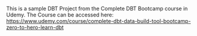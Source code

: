 This is a sample DBT Project from the Complete DBT Bootcamp course in Udemy. The Course can be accessed here: https://www.udemy.com/course/complete-dbt-data-build-tool-bootcamp-zero-to-hero-learn-dbt
